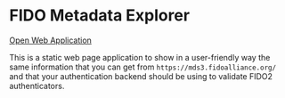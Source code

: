 # FIDO Metadata Explorer

[Open Web Application](https://adricasti.github.io/fido-metadata-explorer/)

This is a static web page application to show in a user-friendly way the same information that you can get from `https://mds3.fidoalliance.org/` and that your authentication backend should be using to validate FIDO2 authenticators.